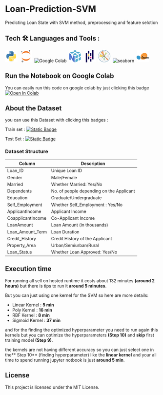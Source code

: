 # Loan-Prediction-SVM
Predicting Loan State with SVM method, preprocessing and feature selction

## Tech :hammer_and_wrench: Languages and Tools :

<div>
  <img src="https://github.com/devicons/devicon/blob/master/icons/python/python-original.svg" title="Python" alt="Python" width="40" height="40"/>&nbsp;
  <img src="https://github.com/devicons/devicon/blob/master/icons/jupyter/jupyter-original.svg" title="Jupyter Notebook" alt="Jupyter Notebook" width="40" height="40"/>&nbsp;
  <img src="https://assets.st-note.com/img/1670632589167-x9aAV8lmnH.png" title="Google Colab" alt="Google Colab" width="40" height="40"/>&nbsp;
  <img src="https://github.com/devicons/devicon/blob/master/icons/numpy/numpy-original.svg" title="Numpy" alt="Numpy" width="40" height="40"/>&nbsp;
  <img src="https://github.com/devicons/devicon/blob/master/icons/pandas/pandas-original.svg"  title="Pandas" alt="Pandas" width="40" height="40"/>&nbsp;
  <img src="https://github.com/devicons/devicon/blob/master/icons/matplotlib/matplotlib-original.svg"  title="MatPlotLib" alt="MatPlotLib" width="40" height="40"/>&nbsp;
  <img src="https://cdn.worldvectorlogo.com/logos/seaborn-1.svg"  title="seaborn" alt="seaborn" width="40" height="40"/>&nbsp;
  <img src="https://github.com/devicons/devicon/blob/master/icons/scikitlearn/scikitlearn-original.svg"  title="Sci-kit Learn" alt="Sci-kit Learn" width="40" height="40"/>&nbsp;
</div>

## Run the Notebook on Google Colab

You can easily run this code on google colab by just clicking this badge [![Open In Colab](https://colab.research.google.com/assets/colab-badge.svg)](https://colab.research.google.com/github/AsadiAhmad/Loan-Prediction-SVM/blob/main/Code/Loan_Prediction_SVM.ipynb)

## About the Dataset
you can use this Dataset with clicking this badges :

Train set : [![Static Badge](https://img.shields.io/badge/Trainset-red?style=for-the-badge&logo=databricks&labelColor=fcfbd4)](https://github.com/AsadiAhmad/Loan-Prediction-SVM/blob/main/Dataset/train.csv)

Test Set : [![Static Badge](https://img.shields.io/badge/Testset-red?style=for-the-badge&logo=databricks&labelColor=fcfbd4)](https://github.com/AsadiAhmad/Loan-Prediction-SVM/blob/main/Dataset/test.csv)

### Dataset Structure

| Column | Description |
| ----------- | ----------- |
| Loan_ID | Unique Loan ID |
| Gender | Male/Female |
| Married | Whether Married: Yes/No |
| Dependents | No. of people depending on the Applicant |
| Education | Graduate/Undergraduate |
| Self_Employment | Whether Self_Employment : Yes/No |
| ApplicantIncome | Applicant Income |
| CoapplicantIncome | Co-Applicant Income |
| LoanAmount | Loan Amount (in thousands) |
| Loan_Amount_Term | Loan Duration |
| Credit_History | Credit History of the Applicant |
| Property_Area | Urban/Semiurban/Rural |
| Loan_Status | Whether Loan Approved: Yes/No |

## Execution time

For running all sell on hosted runtime it costs about 132 minutes **(around 2 hours)** but there is tips to run it **around 5 minutes**.

But you can just using one kernel for the SVM so here are more details:

- Linear Kernel : **5 min**
- Poly Kernel : **16 min**
- RBF Kernel : **8 min**
- Sigmoid Kernel : **37 min**

and for the finding the optimized hyperparameter you need to run again this kernels but you can optimize the hyperparameters **(Step 10)** and **skip** first training model **(Step 9)**.

the kernels are not having different accuracy so you can just select one in the** Step 10** (finding hyperparameter) like the **linear kernel** and your all time to spend running jupyter notbook is just **around 5 min**.

## License

This project is licensed under the MIT License.
